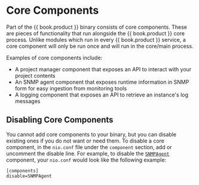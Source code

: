 # Core Components

Part of the {{ book.product }} binary consists of core components. These are pieces of functionality that run alongside the {{ book.product }} core process. Unlike modules which run in every {{ book.product }} service, a core component will only be run once and will run in the core/main process.

Examples of core components include:  
  * A project manager component that exposes an API to interact with your project contents
  * An SNMP agent component that exposes runtime information in SNMP form for easy ingestion from monitoring tools
  * A logging component that exposes an API to retrieve an instance's log messages

## Disabling Core Components

You cannot add core components to your binary, but you can disable existing ones if you do not want or need them. To disable a core component, in the `nio.conf` file under the `component` section, add or uncomment the disable line. For example, to disable the [`SNMPAgent`](/components/snmp.md) component, your `nio.conf` would look like the following example:
```
[components]
disable=SNMPAgent
```
